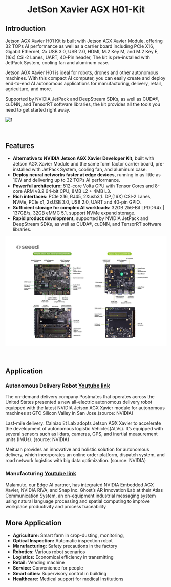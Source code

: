 <h1 align="center">JetSon Xavier AGX H01-Kit</h1>

## Introduction

Jetson AGX Xavier H01 Kit is built with Jetson AGX Xavier Module, offering 32 TOPs AI performance as well as a carrier board including PCIe X16, Gigabit Ethernet, 2x USB 3.0, USB 2.0, HDMI, M.2 Key M, and M.2 Key E, (16x) CSI-2 Lanes, UART, 40-Pin header, The kit is pre-installed with JetPack System, cooling fan and aluminum case. </br>

Jetson AGX Xavier H01 is ideal for robots, drones and other autonomous machines. With this compact AI computer, you can easily create and deploy end-to-end AI autonomous applications for manufacturing, delivery, retail, agriculture, and more. </br>

Supported by NVIDIA JetPack and DeepStream SDKs, as well as CUDA®, cuDNN, and TensorRT software libraries, the kit provides all the tools you need to get started right away. </br>

![1](https://github.com/syedmohiuddinzia/JetsonXavierAGX-H01Kit/blob/main/agxh01.jpg)

</br>

## Features

* __Alternative to NVIDIA Jetson AGX Xavier Developer Kit,__ built with Jetson AGX Xavier Module and the same form factor carrier board, pre-installed with JetPack System, cooling fan, and aluminum case. </br>
* __Deploy neural networks faster at edge devices,__ running in as little as 10W and delivering up to 32 TOPs AI performance. </br>
* __Powerful architecture:__ 512-core Volta GPU with Tensor Cores and 8-core ARM v8.2 64-bit CPU, 8MB L2 + 4MB L3. </br>
* __Rich interfaces:__ PCIe X16, RJ45, 2Xusb3,1. DP,(16X) CSI-2 Lanes, NVMe, PCIe x1, 2xUSB 3.0, USB 2.0, UART and 40-pin GPIO. </br>
* __Sufficient storage for complex AI workloads:__ 32GB 256-Bit LPDDR4x | 137GB/s, 32GB eMMC 5.1, support NVMe expand storage. </br> 
* __Rapid product development,__ supported by NVIDIA JetPack and DeepStream SDKs, as well as CUDA®, cuDNN, and TensorRT software libraries. </br>

![2](https://github.com/syedmohiuddinzia/JetsonXavierAGX-H01Kit/blob/main/comparsion.jpg)

</br>

## Application

### Autonomous Delivery Robot [Youtube link](https://www.youtube.com/watch?v=pckZFC_hs50&feature=youtu.be)

The on-demand delivery company Postmates that operates across the United States presented a new all-electric autonomous delivery robot equipped with the latest NVIDIA Jetson AGX Xavier module for autonomous machines at GTC Silicon Valley in San Jose.(source: NVIDIA) </br>

Last-mile delivery: Cainiao Et Lab adopts Jetson AGX Xavier to accelerate the development of autonomous logistic Vehicles(ALVs). It’s equipped with several sensors such as lidars, cameras, GPS, and inertial measurement units (IMUs). (source: NVIDIA) </br>

Meituan provides an innovative and holistic solution for autonomous delivery, which incorporates an online order platform, dispatch system, and road network logistics with big data optimization. (source: NVIDIA) </br>

### Manufacturing [Youtube link](https://www.youtube.com/watch?v=WA-VQBUEvAw&feature=youtu.be)

Malamute, our Edge AI partner, has integrated NVIDIA Embedded AGX Xavier, NVIDIA RIVA, and Snap Inc. Ghost’s AR Innovation Lab at their Atlas Communication System, an on-equipment industrial messaging system using natural language processing and spatial computing to improve workplace productivity and process traceability

## More Application

* **Agriculture:** Smart farm in crop-dusting, monitoring,
* **Optical Inspection:** Automatic inspection robot
* **Manufacturing:** Safety precautions in the factory
* **Robotics:** Various robot scenarios 
* **Logistics:** Economical efficiency in transmitting
* **Retail:** Vending machine
* **Service:** Convenience for people 
* **Smart cities:** Supervisory control in building
* **Healthcare:** Medical support for medical Institutions 
